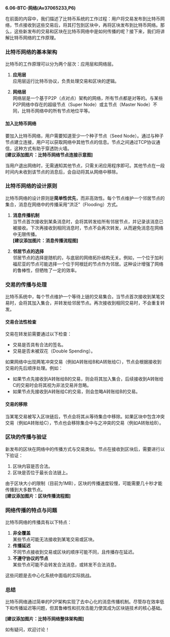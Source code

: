 **6.06-BTC-网络(Av37065233,P6)**

在前面的内容中，我们描述了比特币系统的工作过程：用户将交易发布到比特币网络，节点接收到这些交易后，将其打包到区块中，再将区块发布到比特币网络。那么，这些新发布的交易和区块在比特币网络中是如何传播的呢？接下来，我们将讲解比特币网络的工作原理。

### 比特币网络的基本架构

比特币的工作原理可以分为两个层次：应用层和网络层。

1. **应用层**  
   应用层运行比特币协议，负责处理交易和区块的逻辑。

2. **网络层**  
   网络层是一个基于P2P（点对点）架构的网络，所有节点都是对等的。与某些P2P网络中存在的超级节点（Super Node）或主节点（Master Node）不同，比特币网络中的所有节点地位平等。

#### 加入比特币网络
要加入比特币网络，用户需要知道至少一个种子节点（Seed Node）。通过与种子节点建立连接，用户可以获取网络中其他节点的信息。节点之间通过TCP协议通信，这种方式有助于穿透防火墙。  
**[建议添加图片：比特币网络节点连接示意图]**

当用户退出网络时，无需通知其他节点，只需关闭应用程序即可。其他节点在一段时间内未收到该节点的消息后，会自动将其从网络中移除。

### 比特币网络的设计原则

比特币网络的设计原则是**简单性优先**，而非高效性。每个节点维护一个邻居节点的集合，消息在网络中的传播采用“洪泛”（Flooding）方式。

1. **消息传播机制**  
   当节点首次接收到某条消息时，会将其转发给所有邻居节点，并记录该消息已被接收。下次再接收到相同消息时，节点不会再次转发，从而避免消息在网络中无限传播。  
   **[建议添加图片：消息传播流程图]**

2. **邻居节点的选择**  
   邻居节点的选择是随机的，与底层的网络拓扑结构无关。例如，一个位于加利福尼亚的节点可能选择一个位于阿根廷的节点作为邻居。这种设计增强了网络的鲁棒性，但牺牲了一定的效率。

### 交易的传播与处理

比特币系统中，每个节点维护一个等待上链的交易集合。当节点首次接收到某笔交易时，会将其加入集合，并转发给邻居节点。再次接收到相同交易时，不会重复转发。

#### 交易合法性检查
交易在转发前需要通过以下检查：
- 交易是否具有合法的签名。
- 交易是否未被双花（Double Spending）。

如果网络中出现两笔冲突交易（例如A转账给B和A转账给C），节点会根据接收到交易的先后顺序处理。例如：
- 如果节点先接收到A转账给B的交易，则会将其加入集合，后续接收到A转账给C的交易时会将其视为非法交易并忽略。
- 如果节点先接收到A转账给C的交易，则会忽略A转账给B的交易。

#### 交易的移除
当某笔交易被写入区块链后，节点会将其从等待集合中移除。如果区块中包含冲突交易（例如A转账给C），节点也会移除集合中与之冲突的交易（例如A转账给B）。

### 区块的传播与验证

新发布的区块在网络中的传播方式与交易类似。节点在接收到区块后，需要进行以下验证：
1. 区块内容是否合法。
2. 区块是否位于最长合法链上。

由于区块大小的限制（目前为1MB），区块的传播速度较慢，可能需要几十秒才能传播到大多数节点。  
**[建议添加图片：区块传播流程图]**

### 网络传播的特点与问题

比特币网络的传播具有以下特点：
1. **非全覆盖**  
   某些节点可能无法接收到某笔交易或区块。
2. **传播延迟**  
   不同节点接收到交易或区块的顺序可能不同，且传播存在延迟。
3. **不遵守协议的节点**  
   某些节点可能不会转发合法消息，或转发不合法消息。

这些问题是去中心化系统中面临的实际挑战。

### 总结

比特币网络通过简单的P2P架构实现了去中心化的消息传播机制。尽管存在效率低下和传播延迟等问题，但其鲁棒性和抗攻击能力使其成为区块链技术的核心基础。

**[建议添加图片：比特币网络整体架构图]**

如有疑问，欢迎讨论！

